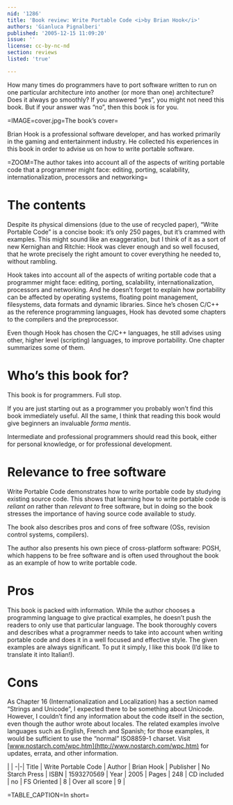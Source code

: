 ```yaml
---
nid: '1286'
title: 'Book review: Write Portable Code <i>by Brian Hook</i>'
authors: 'Gianluca Pignalberi'
published: '2005-12-15 11:09:20'
issue: ''
license: cc-by-nc-nd
section: reviews
listed: 'true'

---
```

How many times do programmers have to port software written to run on one particular architecture into another (or more than one) architecture? Does it always go smoothly? If you answered “yes”, you might not need this book. But if your answer was “no”, then this book is for you.


=IMAGE=cover.jpg=The book’s cover=

Brian Hook is a professional software developer, and has worked primarily in the gaming and entertainment industry. He collected his experiences in this book in order to advise us on how to write portable software.


=ZOOM=The author takes into account all of the aspects of writing portable code that a programmer might face: editing, porting, scalability, internationalization, processors and networking=


# The contents

Despite its physical dimensions (due to the use of recycled paper), “Write Portable Code” is a concise book: it’s only 250 pages, but it’s crammed with examples. This might sound like an exaggeration, but I think of it as a sort of new Kernighan and Ritchie: Hook was clever enough and so well focused, that he wrote precisely the right amount to cover everything he needed to, without rambling.

Hook takes into account all of the aspects of writing portable code that a programmer might face: editing, porting, scalability, internationalization, processors and networking. And he doesn’t forget to explain how portability can be affected by operating systems, floating point management, filesystems, data formats and dynamic libraries. Since he’s chosen C/C++ as the reference programming languages, Hook has devoted some chapters to the compilers and the preprocessor.

Even though Hook has chosen the C/C++ languages, he still advises using other, higher level (scripting) languages, to improve portability. One chapter summarizes some of them.


# Who’s this book for?

This book is for programmers. Full stop.

If you are just starting out as a programmer you probably won’t find this book immediately useful. All the same, I think that reading this book would give beginners an invaluable _forma mentis_.

Intermediate and professional programmers should read this book, either for personal knowledge, or for professional development.


# Relevance to free software

Write Portable Code demonstrates how to write portable code by studying existing source code. This shows that learning how to write portable code is _reliant on_ rather than _relevant to_ free software, but in doing so the book stresses the importance of having source code available to study.

The book also describes pros and cons of free software (OSs, revision control systems, compilers).

The author also presents his own piece of cross-platform software: POSH, which happens to be free software and is often used throughout the book as an example of how to write portable code.


# Pros

This book is packed with information. While the author chooses a programming language to give practical examples, he doesn’t push the readers to only use that particular language. The book thoroughly covers and describes what a programmer needs to take into account when writing portable code and does it in a well focused and effective style. The given examples are always significant. To put it simply, I like this book (I’d like to translate it into Italian!).


# Cons

As Chapter 16 (Internationalization and Localization) has a section named “Strings and Unicode”, I expected there to be something about Unicode. However, I couldn’t find any information about the code itself in the section, even though the author wrote about locales. The related examples involve languages such as English, French and Spanish; for those examples, it would be sufficient to use the “normal” ISO8859-1 charset. Visit [www.nostarch.com/wpc.htm](http://www.nostarch.com/wpc.htm) for updates, errata, and other information.


 | |
-|-|
Title | Write Portable Code | 
Author | Brian Hook | 
Publisher | No Starch Press | 
ISBN | 1593270569 | 
Year | 2005 | 
Pages | 248 | 
CD included | no | 
FS Oriented | 8 | 
Over all score | 9 | 

=TABLE_CAPTION=In short=


